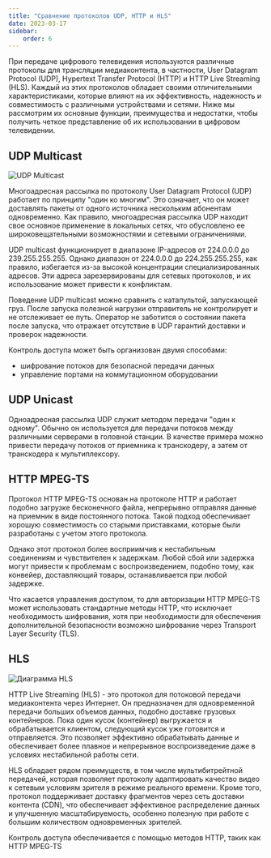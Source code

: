 ```yaml
---
title: "Сравнение протоколов UDP, HTTP и HLS"
date: 2023-03-17
sidebar:
    order: 6
---
```


При передаче цифрового телевидения используются различные протоколы для трансляции медиаконтента, в частности, User Datagram Protocol (UDP), Hypertext Transfer Protocol (HTTP) и HTTP Live Streaming (HLS). Каждый из этих протоколов обладает своими отличительными характеристиками, которые влияют на их эффективность, надежность и совместимость с различными устройствами и сетями. Ниже мы рассмотрим их основные функции, преимущества и недостатки, чтобы получить четкое представление об их использовании в цифровом телевидении.

## UDP Multicast[](https://help.cesbo.com/misc/articles/protocols/udp-vs-http#udp-multicast)

![UDP Multicast](https://cdn.cesbo.com/help/astra/delivery/udp.svg)

Многоадресная рассылка по протоколу User Datagram Protocol (UDP) работает по принципу "один ко многим". Это означает, что он может доставлять пакеты от одного источника нескольким абонентам одновременно. Как правило, многоадресная рассылка UDP находит свое основное применение в локальных сетях, что обусловлено ее широковещательными возможностями и сетевыми ограничениями.

UDP multicast функционирует в диапазоне IP-адресов от 224.0.0.0 до 239.255.255.255. Однако диапазон от 224.0.0.0 до 224.255.255.255, как правило, избегается из-за высокой концентрации специализированных адресов. Эти адреса зарезервированы для сетевых протоколов, и их использование может привести к конфликтам.

Поведение UDP multicast можно сравнить с катапультой, запускающей груз. После запуска полезной нагрузки отправитель не контролирует и не отслеживает ее путь. Оператор не заботится о состоянии пакета после запуска, что отражает отсутствие в UDP гарантий доставки и проверок надежности.

Контроль доступа может быть организован двумя способами:

- шифрование потоков для безопасной передачи данных
- управление портами на коммутационном оборудовании

## UDP Unicast[](https://help.cesbo.com/misc/articles/protocols/udp-vs-http#udp-unicast)

Одноадресная рассылка UDP служит методом передачи "один к одному". Обычно он используется для передачи потоков между различными серверами в головной станции. В качестве примера можно привести передачу потоков от приемника к транскодеру, а затем от транскодера к мультиплексору.

## HTTP MPEG-TS[](https://help.cesbo.com/misc/articles/protocols/udp-vs-http#http-mpeg-ts)

Протокол HTTP MPEG-TS основан на протоколе HTTP и работает подобно загрузке бесконечного файла, непрерывно отправляя данные на приемник в виде постоянного потока. Такой подход обеспечивает хорошую совместимость со старыми приставками, которые были разработаны с учетом этого протокола.

Однако этот протокол более восприимчив к нестабильным соединениям и чувствителен к задержкам. Любой сбой или задержка могут привести к проблемам с воспроизведением, подобно тому, как конвейер, доставляющий товары, останавливается при любой задержке.

Что касается управления доступом, то для авторизации HTTP MPEG-TS может использовать стандартные методы HTTP, что исключает необходимость шифрования, хотя при необходимости для обеспечения дополнительной безопасности возможно шифрование через Transport Layer Security (TLS).

## HLS[](https://help.cesbo.com/misc/articles/protocols/udp-vs-http#hls)

![Диаграмма HLS](https://cdn.cesbo.com/help/astra/delivery/http-hls/hls-segmenter/diagram.svg)

HTTP Live Streaming (HLS) - это протокол для потоковой передачи медиаконтента через Интернет. Он предназначен для одновременной передачи больших объемов данных, подобно доставке грузовых контейнеров. Пока один кусок (контейнер) выгружается и обрабатывается клиентом, следующий кусок уже готовится и отправляется. Это позволяет эффективно обрабатывать данные и обеспечивает более плавное и непрерывное воспроизведение даже в условиях нестабильной работы сети.

HLS обладает рядом преимуществ, в том числе мультибитрейтной передачей, которая позволяет протоколу адаптировать качество видео к сетевым условиям зрителя в режиме реального времени. Кроме того, протокол поддерживает доставку фрагментов через сеть доставки контента (CDN), что обеспечивает эффективное распределение данных и улучшенную масштабируемость, особенно полезную при работе с большим количеством одновременных зрителей.

Контроль доступа обеспечивается с помощью методов HTTP, таких как HTTP MPEG-TS
